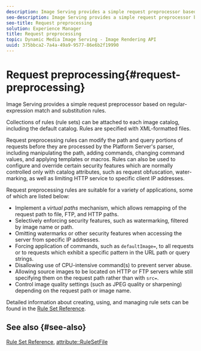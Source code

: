 ```yaml
---
description: Image Serving provides a simple request preprocessor based on regular-expression match and substitution rules.
seo-description: Image Serving provides a simple request preprocessor based on regular-expression match and substitution rules.
seo-title: Request preprocessing
solution: Experience Manager
title: Request preprocessing
topic: Dynamic Media Image Serving - Image Rendering API
uuid: 375bbca2-7a4a-49a9-9577-86e6b2f19990
---
```


# Request preprocessing{#request-preprocessing}

Image Serving provides a simple request preprocessor based on regular-expression match and substitution rules.

Collections of rules (rule sets) can be attached to each image catalog, including the default catalog. Rules are specified with XML-formatted files.

Request preprocessing rules can modify the path and query portions of requests before they are processed by the Platform Server's parser, including manipulating the path, adding commands, changing command values, and applying templates or macros. Rules can also be used to configure and override certain security features which are normally controlled only with catalog attributes, such as request obfuscation, water-marking, as well as limiting HTTP service to specific client IP addresses.

Request preprocessing rules are suitable for a variety of applications, some of which are listed below:

* Implement a *virtual paths* mechanism, which allows remapping of the request path to file, FTP, and HTTP paths. 
* Selectively enforcing security features, such as watermarking, filtered by image name or path. 
* Omitting watermarks or other security features when accessing the server from specific IP addresses. 
* Forcing application of commands, such as `defaultImage=`, to all requests or to requests which exhibit a specific pattern in the URL path or query strings. 
* Disallowing use of CPU-intensive command(s) to prevent server abuse. 
* Allowing source images to be located on HTTP or FTP servers while still specifying them on the request path rather than with `src=`. 
* Control image quality settings (such as JPEG quality or sharpening) depending on the request path or image name.

Detailed information about creating, using, and managing rule sets can be found in the [Rule Set Reference](../../../../../is-api/image-catalog/image-serving-api-ref/c-image-catalog-reference/c-rule-set-reference/c-rule-set-reference.md#concept-3e5058cf3507470b82cac638df23ea8e).

## See also {#see-also}

[Rule Set Reference](../../../../../is-api/image-catalog/image-serving-api-ref/c-image-catalog-reference/c-rule-set-reference/c-rule-set-reference.md#concept-3e5058cf3507470b82cac638df23ea8e), [attribute::RuleSetFile](../../../../../is-api/image-catalog/image-serving-api-ref/c-image-catalog-reference/c-overview/c-file-formats/r-rule-set-files.md#reference-3e54cb5f4d74411a84889fed056ac093) 
